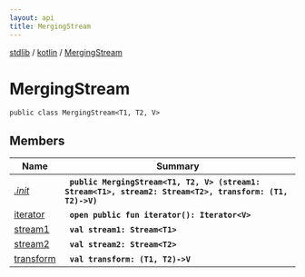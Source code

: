 ```yaml
---
layout: api
title: MergingStream
---
```

[stdlib](../../index.md) / [kotlin](../index.md) / [MergingStream](index.md)

# MergingStream

```
public class MergingStream<T1, T2, V> 
```

## Members

| Name | Summary |
|------|---------|
|[*.init*](_init_.md)|&nbsp;&nbsp;**`public MergingStream<T1, T2, V> (stream1: Stream<T1>, stream2: Stream<T2>, transform: (T1, T2)->V)`**<br>|
|[iterator](iterator.md)|&nbsp;&nbsp;**`open public fun iterator(): Iterator<V>`**<br>|
|[stream1](stream1.md)|&nbsp;&nbsp;**`val stream1: Stream<T1>`**<br>|
|[stream2](stream2.md)|&nbsp;&nbsp;**`val stream2: Stream<T2>`**<br>|
|[transform](transform.md)|&nbsp;&nbsp;**`val transform: (T1, T2)->V`**<br>|
